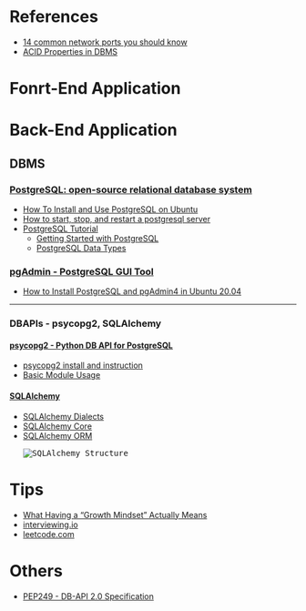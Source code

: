 # References
<ul>
  <li><a href="https://opensource.com/article/18/10/common-network-ports">14 common network ports you should know</a></li>
  
  <li><a href="https://opensource.com/article/18/10/common-network-ports">ACID Properties in DBMS</a></li>
</ul>

# Fonrt-End Application

# Back-End Application

## DBMS
### [PostgreSQL: open-source relational database system](https://www.postgresql.org/)
<ul>
  <li><a href="https://www.digitalocean.com/community/tutorials/how-to-install-and-use-postgresql-on-ubuntu-18-04">How To Install and Use PostgreSQL on Ubuntu</a></li>
  
  <li><a href="https://tableplus.com/blog/2018/10/how-to-start-stop-restart-postgresql-server.html">How to start, stop, and restart a postgresql server</a></li>  
  
  <li><a href="https://www.postgresqltutorial.com/">PostgreSQL Tutorial</a>
    <ul>
      <li><a href="https://www.postgresqltutorial.com/postgresql-getting-started/">Getting Started with PostgreSQL</a></li>
      <li><a href="https://www.postgresqltutorial.com/postgresql-data-types/">PostgreSQL Data Types</a></li>
    </ul>
  </li>
</ul>

### [pgAdmin - PostgreSQL GUI Tool](https://www.pgadmin.org/)
<ul>
  <li><a href="https://www.tecmint.com/install-postgresql-and-pgadmin-in-ubuntu/">How to Install PostgreSQL and pgAdmin4 in Ubuntu 20.04</a></li>
</ul>

<hr size="3">

### DBAPIs - psycopg2, SQLAlchemy
#### [psycopg2 - Python DB API for PostgreSQL](https://www.psycopg.org/docs/)
<ul>
  <li><a href="https://www.psycopg.org/docs/install.html">psycopg2 install and instruction</a></li>
  
  <li><a href="https://www.psycopg.org/docs/usage.html">Basic Module Usage</a></li>
</ul>

#### [SQLAlchemy](https://www.sqlalchemy.org/)
<ul>
  <li><a href="https://t.ly/LwwK">SQLAlchemy Dialects</a></li>
  
  <li><a href="https://t.ly/pHyB">SQLAlchemy Core</a></li>
  
  <li><a href="https://t.ly/3E8J">SQLAlchemy ORM</a></li>
  
  <kbd><img src="https://t.ly/Q4Uj" alt="SQLAlchemy Structure"></kbd>  
</ul>


# Tips
<ul>
  <li><a href="https://hbr.org/2016/01/what-having-a-growth-mindset-actually-means">What Having a “Growth Mindset” Actually Means</a></li>
 
  <li><a href="https://interviewing.io/">interviewing.io</a></li>

  <li><a href="https://leetcode.com/">leetcode.com</a></li>
</ul>


# Others 
<ul>
  <li><a href="https://t.ly/YLw0">PEP249 - DB-API 2.0 Specification</a></li>
</ul>
